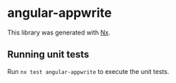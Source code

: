 # angular-appwrite

This library was generated with [Nx](https://nx.dev).

## Running unit tests

Run `nx test angular-appwrite` to execute the unit tests.
